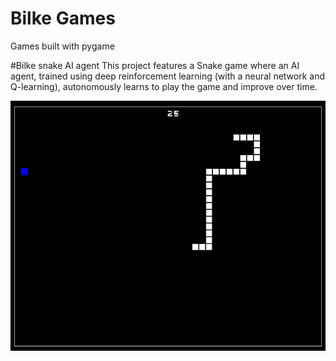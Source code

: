# Bilke Games
Games built with pygame

#Bilke snake AI agent
This project features a Snake game where an AI agent, trained using deep reinforcement learning (with a neural network and Q-learning), autonomously learns to play the game and improve over time.



![Screenshot](screenshots/snake.png)
